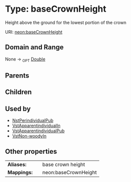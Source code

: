 
# Type: baseCrownHeight


Height above the ground for the lowest portion of the crown

URI: [neon:baseCrownHeight](https://data.neonscience.org/baseCrownHeight)


## Domain and Range

None ->  <sub>OPT</sub> [Double](types/Double.md)

## Parents


## Children


## Used by

 * [NstPerindividualPub](NstPerindividualPub.md)
 * [VstApparentindividualIn](VstApparentindividualIn.md)
 * [VstApparentindividualPub](VstApparentindividualPub.md)
 * [VstNon-woodyIn](VstNon-woodyIn.md)

## Other properties

|  |  |  |
| --- | --- | --- |
| **Aliases:** | | base crown height |
| **Mappings:** | | neon:baseCrownHeight |

